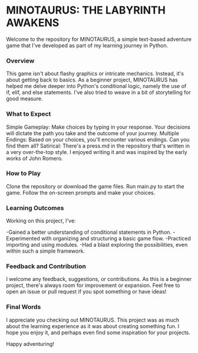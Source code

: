 # MINOTAURUS: THE LABYRINTH AWAKENS
Welcome to the repository for MINOTAURUS, a simple text-based adventure game that I've developed as part of my learning journey in Python.

### Overview
This game isn't about flashy graphics or intricate mechanics. Instead, it's about getting back to basics. As a beginner project, MINOTAURUS has helped me delve deeper into Python's conditional logic, namely the use of if, elif, and else statements. I've also tried to weave in a bit of storytelling for good measure.

### What to Expect
Simple Gameplay: Make choices by typing in your response. Your decisions will dictate the path you take and the outcome of your journey.
Multiple Endings: Based on your choices, you'll encounter various endings. Can you find them all?
Satirical: There's a press.md in the repository that's written in a very over-the-top style. I enjoyed writing it and was inspired by the early works of John Romero.

### How to Play
Clone the repository or download the game files.
Run main.py to start the game.
Follow the on-screen prompts and make your choices.


### Learning Outcomes
Working on this project, I've:

-Gained a better understanding of conditional statements in Python.
-Experimented with organizing and structuring a basic game flow.
-Practiced importing and using modules.
-Had a blast exploring the possibilities, even within such a simple framework.

### Feedback and Contribution
I welcome any feedback, suggestions, or contributions. As this is a beginner project, there's always room for improvement or expansion. Feel free to open an issue or pull request if you spot something or have ideas!

### Final Words
I appreciate you checking out MINOTAURUS. This project was as much about the learning experience as it was about creating something fun. I hope you enjoy it, and perhaps even find some inspiration for your projects.

Happy adventuring!